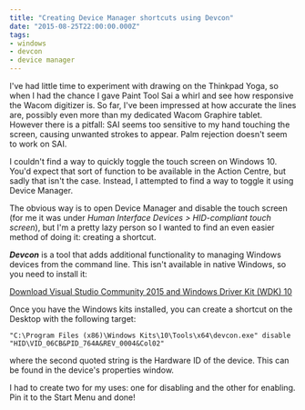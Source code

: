 ```yaml
---
title: "Creating Device Manager shortcuts using Devcon"
date: "2015-08-25T22:00:00.000Z"
tags:
- windows
- devcon
- device manager
---
```


I've had little time to experiment with drawing on the Thinkpad Yoga, so when I had the chance I gave Paint Tool Sai a whirl and see how responsive the Wacom digitizer is. So far, I've been impressed at how accurate the lines are, possibly even more than my dedicated Wacom Graphire tablet. However there is a pitfall: SAI seems too sensitive to my hand touching the screen, causing unwanted strokes to appear. Palm rejection doesn't seem to work on SAI.

I couldn't find a way to quickly toggle the touch screen on Windows 10. You'd expect that sort of function to be available in the Action Centre, but sadly that isn't the case. Instead, I attempted to find a way to toggle it using Device Manager.

The obvious way is to open Device Manager and disable the touch screen (for me it was under _Human Interface Devices > HID-compliant touch screen_), but I'm a pretty lazy person so I wanted to find an even easier method of doing it: creating a shortcut.

***Devcon*** is a tool that adds additional functionality to managing Windows devices from the command line. This isn't available in native Windows, so you need to install it:

[Download Visual Studio Community 2015 and Windows Driver Kit (WDK) 10](https://msdn.microsoft.com/en-us/windows/hardware/dn913721.aspx)

Once you have the Windows kits installed, you can create a shortcut on the Desktop with the following target:

	"C:\Program Files (x86)\Windows Kits\10\Tools\x64\devcon.exe" disable "HID\VID_06CB&PID_764A&REV_0004&Col02"

where the second quoted string is the Hardware ID of the device. This can be found in the device's properties window.

I had to create two for my uses: one for disabling and the other for enabling. Pin it to the Start Menu and done!